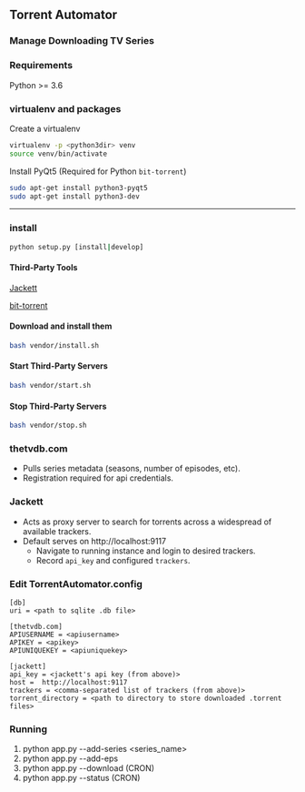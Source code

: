 ## Torrent Automator ##
### Manage Downloading TV Series  ###

### Requirements ###
Python >= 3.6 

### virtualenv and packages ###
Create a virtualenv 
```sh
virtualenv -p <python3dir> venv
source venv/bin/activate
```
Install PyQt5 (Required for Python `bit-torrent`)
```sh
sudo apt-get install python3-pyqt5
sudo apt-get install python3-dev
```
---
### install ###
```sh
python setup.py [install|develop]
```
#### Third-Party Tools ####
[Jackett](https://github.com/Jackett/Jackett/blob/master/README.md)

[bit-torrent](https://github.com/borzunov/bit-torrent)

#### Download and install them
```sh
bash vendor/install.sh
```

#### Start Third-Party Servers ####
```sh
bash vendor/start.sh
```
#### Stop Third-Party Servers
```sh
bash vendor/stop.sh
```

### thetvdb.com
- Pulls series metadata (seasons, number of episodes, etc).
- Registration required for api credentials.

### Jackett
- Acts as proxy server to search for torrents across a widespread of available trackers.
- Default serves on http://localhost:9117
  - Navigate to running instance and login to desired trackers.
  - Record `api_key` and configured `trackers`.
  
### Edit TorrentAutomator.config
```
[db]
uri = <path to sqlite .db file>

[thetvdb.com]
APIUSERNAME = <apiusername>
APIKEY = <apikey>
APIUNIQUEKEY = <apiuniquekey>

[jackett]
api_key = <jackett's api key (from above)>
host = 	http://localhost:9117
trackers = <comma-separated list of trackers (from above)>
torrent_directory = <path to directory to store downloaded .torrent files>
```

### Running
1. python app.py --add-series <series_name>
1. python app.py --add-eps
1. python app.py --download (CRON)
1. python app.py --status (CRON)

